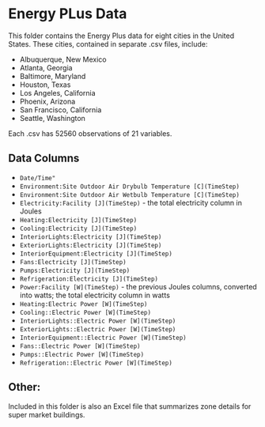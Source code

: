 # Energy PLus Data

This folder contains the Energy Plus data for eight cities in the United States. These cities, contained in separate .csv files, include:

- Albuquerque, New Mexico
- Atlanta, Georgia
- Baltimore, Maryland
- Houston, Texas
- Los Angeles, California
- Phoenix, Arizona
- San Francisco, California
- Seattle, Washington

Each .csv has 52560 observations of 21 variables.

## Data Columns

- `Date/Time"`                              
- `Environment:Site Outdoor Air Drybulb Temperature [C](TimeStep)`
- `Environment:Site Outdoor Air Wetbulb Temperature [C](TimeStep)`
- `Electricity:Facility [J](TimeStep)` - the total electricity column in Joules
- `Heating:Electricity [J](TimeStep)`
- `Cooling:Electricity [J](TimeStep)`
- `InteriorLights:Electricity [J](TimeStep)`
- `ExteriorLights:Electricity [J](TimeStep)`
- `InteriorEquipment:Electricity [J](TimeStep)`
- `Fans:Electricity [J](TimeStep)`
- `Pumps:Electricity [J](TimeStep)`
- `Refrigeration:Electricity [J](TimeStep)`
- `Power:Facility [W](TimeStep)` - the previous Joules columns, converted into watts; the total electricity column in watts
- `Heating:Electric Power [W](TimeStep)`
- `Cooling::Electric Power [W](TimeStep)`
- `InteriorLights::Electric Power [W](TimeStep)`
- `ExteriorLights::Electric Power [W](TimeStep)`
- `InteriorEquipment::Electric Power [W](TimeStep)`
- `Fans::Electric Power [W](TimeStep)`
- `Pumps::Electric Power [W](TimeStep)`
- `Refrigeration::Electric Power [W](TimeStep)`


## Other:

Included in this folder is also an Excel file that summarizes zone details for super market buildings.